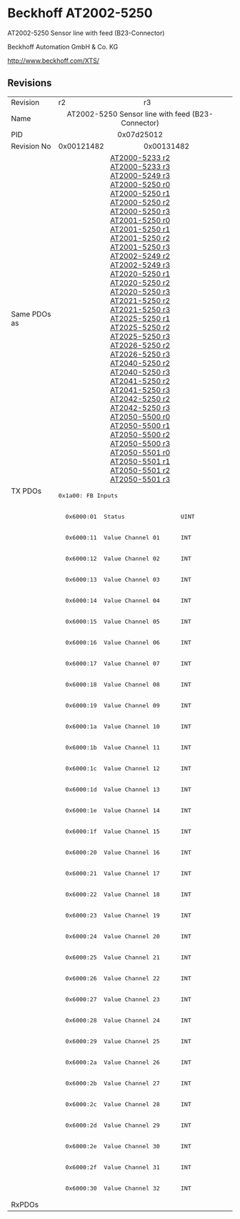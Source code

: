 # Beckhoff AT2002-5250

AT2002-5250 Sensor line with feed (B23-Connector)

Beckhoff Automation GmbH & Co. KG

http://www.beckhoff.com/XTS/

## Revisions
<table>
<tr>
<td>Revision</td>
<td>r2</td>
<td>r3</td>
</tr>
<tr>
<td>Name</td>
<td colspan=2 align="center">AT2002-5250 Sensor line with feed (B23-Connector)</td>
</tr>
<tr>
<td>PID</td>
<td colspan=2 align="center">0x07d25012</td>
</tr>
<tr>
<td>Revision No</td>
<td>0x00121482</td>
<td>0x00131482</td>
</tr>
<tr>
<td>Same PDOs as</td>
<td colspan=2 align="center"><a href="AT2000-5233.md">AT2000-5233 r2</a><br/><a href="AT2000-5233.md">AT2000-5233 r3</a><br/><a href="AT2000-5249.md">AT2000-5249 r3</a><br/><a href="AT2000-5250.md">AT2000-5250 r0</a><br/><a href="AT2000-5250.md">AT2000-5250 r1</a><br/><a href="AT2000-5250.md">AT2000-5250 r2</a><br/><a href="AT2000-5250.md">AT2000-5250 r3</a><br/><a href="AT2001-5250.md">AT2001-5250 r0</a><br/><a href="AT2001-5250.md">AT2001-5250 r1</a><br/><a href="AT2001-5250.md">AT2001-5250 r2</a><br/><a href="AT2001-5250.md">AT2001-5250 r3</a><br/><a href="AT2002-5249.md">AT2002-5249 r2</a><br/><a href="AT2002-5249.md">AT2002-5249 r3</a><br/><a href="AT2020-5250.md">AT2020-5250 r1</a><br/><a href="AT2020-5250.md">AT2020-5250 r2</a><br/><a href="AT2020-5250.md">AT2020-5250 r3</a><br/><a href="AT2021-5250.md">AT2021-5250 r2</a><br/><a href="AT2021-5250.md">AT2021-5250 r3</a><br/><a href="AT2025-5250.md">AT2025-5250 r1</a><br/><a href="AT2025-5250.md">AT2025-5250 r2</a><br/><a href="AT2025-5250.md">AT2025-5250 r3</a><br/><a href="AT2026-5250.md">AT2026-5250 r2</a><br/><a href="AT2026-5250.md">AT2026-5250 r3</a><br/><a href="AT2040-5250.md">AT2040-5250 r2</a><br/><a href="AT2040-5250.md">AT2040-5250 r3</a><br/><a href="AT2041-5250.md">AT2041-5250 r2</a><br/><a href="AT2041-5250.md">AT2041-5250 r3</a><br/><a href="AT2042-5250.md">AT2042-5250 r2</a><br/><a href="AT2042-5250.md">AT2042-5250 r3</a><br/><a href="AT2050-5500.md">AT2050-5500 r0</a><br/><a href="AT2050-5500.md">AT2050-5500 r1</a><br/><a href="AT2050-5500.md">AT2050-5500 r2</a><br/><a href="AT2050-5500.md">AT2050-5500 r3</a><br/><a href="AT2050-5501.md">AT2050-5501 r0</a><br/><a href="AT2050-5501.md">AT2050-5501 r1</a><br/><a href="AT2050-5501.md">AT2050-5501 r2</a><br/><a href="AT2050-5501.md">AT2050-5501 r3</a></td>
</tr>
<tr>
<td rowspan=34 valign=top>TX PDOs</td>
<td colspan=2 align="left"><pre>0x1a00: FB Inputs</pre></td>
<td></td>
</tr>
<tr>
<td colspan=2 align="left"><pre>  0x6000:01  Status                UINT</pre></td>
</tr>
<tr>
<td colspan=2 align="left"><pre>  0x6000:11  Value Channel 01      INT</pre></td>
</tr>
<tr>
<td colspan=2 align="left"><pre>  0x6000:12  Value Channel 02      INT</pre></td>
</tr>
<tr>
<td colspan=2 align="left"><pre>  0x6000:13  Value Channel 03      INT</pre></td>
</tr>
<tr>
<td colspan=2 align="left"><pre>  0x6000:14  Value Channel 04      INT</pre></td>
</tr>
<tr>
<td colspan=2 align="left"><pre>  0x6000:15  Value Channel 05      INT</pre></td>
</tr>
<tr>
<td colspan=2 align="left"><pre>  0x6000:16  Value Channel 06      INT</pre></td>
</tr>
<tr>
<td colspan=2 align="left"><pre>  0x6000:17  Value Channel 07      INT</pre></td>
</tr>
<tr>
<td colspan=2 align="left"><pre>  0x6000:18  Value Channel 08      INT</pre></td>
</tr>
<tr>
<td colspan=2 align="left"><pre>  0x6000:19  Value Channel 09      INT</pre></td>
</tr>
<tr>
<td colspan=2 align="left"><pre>  0x6000:1a  Value Channel 10      INT</pre></td>
</tr>
<tr>
<td colspan=2 align="left"><pre>  0x6000:1b  Value Channel 11      INT</pre></td>
</tr>
<tr>
<td colspan=2 align="left"><pre>  0x6000:1c  Value Channel 12      INT</pre></td>
</tr>
<tr>
<td colspan=2 align="left"><pre>  0x6000:1d  Value Channel 13      INT</pre></td>
</tr>
<tr>
<td colspan=2 align="left"><pre>  0x6000:1e  Value Channel 14      INT</pre></td>
</tr>
<tr>
<td colspan=2 align="left"><pre>  0x6000:1f  Value Channel 15      INT</pre></td>
</tr>
<tr>
<td colspan=2 align="left"><pre>  0x6000:20  Value Channel 16      INT</pre></td>
</tr>
<tr>
<td colspan=2 align="left"><pre>  0x6000:21  Value Channel 17      INT</pre></td>
</tr>
<tr>
<td colspan=2 align="left"><pre>  0x6000:22  Value Channel 18      INT</pre></td>
</tr>
<tr>
<td colspan=2 align="left"><pre>  0x6000:23  Value Channel 19      INT</pre></td>
</tr>
<tr>
<td colspan=2 align="left"><pre>  0x6000:24  Value Channel 20      INT</pre></td>
</tr>
<tr>
<td colspan=2 align="left"><pre>  0x6000:25  Value Channel 21      INT</pre></td>
</tr>
<tr>
<td colspan=2 align="left"><pre>  0x6000:26  Value Channel 22      INT</pre></td>
</tr>
<tr>
<td colspan=2 align="left"><pre>  0x6000:27  Value Channel 23      INT</pre></td>
</tr>
<tr>
<td colspan=2 align="left"><pre>  0x6000:28  Value Channel 24      INT</pre></td>
</tr>
<tr>
<td colspan=2 align="left"><pre>  0x6000:29  Value Channel 25      INT</pre></td>
</tr>
<tr>
<td colspan=2 align="left"><pre>  0x6000:2a  Value Channel 26      INT</pre></td>
</tr>
<tr>
<td colspan=2 align="left"><pre>  0x6000:2b  Value Channel 27      INT</pre></td>
</tr>
<tr>
<td colspan=2 align="left"><pre>  0x6000:2c  Value Channel 28      INT</pre></td>
</tr>
<tr>
<td colspan=2 align="left"><pre>  0x6000:2d  Value Channel 29      INT</pre></td>
</tr>
<tr>
<td colspan=2 align="left"><pre>  0x6000:2e  Value Channel 30      INT</pre></td>
</tr>
<tr>
<td colspan=2 align="left"><pre>  0x6000:2f  Value Channel 31      INT</pre></td>
</tr>
<tr>
<td colspan=2 align="left"><pre>  0x6000:30  Value Channel 32      INT</pre></td>
</tr>
<tr>
<td>RxPDOs</td>
<td colspan=2 align="left"></td>
</tr>
</table>
